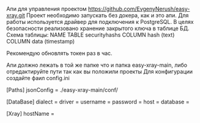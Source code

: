 Апи для управления проектом https://github.com/EvgenyNerush/easy-xray.git
Проект необходимо запускать без докера, как и это апи.
Для работы используется драйвер для подключения к PostgreSQL. В целях безопасности реализовано хранение закрытого ключа в таблице БД.
Схема таблицы:
NAME TABLE securityhashs
COLUMN hash (text)
COLUMN data (timestamp)

Рекомендую обновлять токен раз в час.

Апи должно лежать в той же папке что и папка easy-xray-main, либо отредактируйте пути так как вы положили проекты
Для конфигурации создайте фаил config.ini

[Paths]
jsonConfig = ./easy-xray-main/conf/

[DataBase]
dialect =
driver =
username =
password =
host =
database =

[Xray]
hostName =
